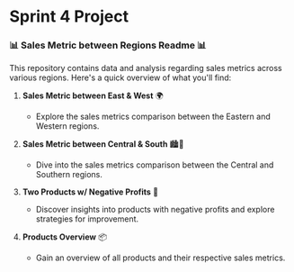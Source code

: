 # Sprint 4 Project

### 📊 Sales Metric between Regions Readme 📊

This repository contains data and analysis regarding sales metrics across various regions. Here's a quick overview of what you'll find:

1. **Sales Metric between East & West** 🌍
   - Explore the sales metrics comparison between the Eastern and Western regions.

2. **Sales Metric between Central & South** 🏙️🌴
   - Dive into the sales metrics comparison between the Central and Southern regions.

3. **Two Products w/ Negative Profits** 💸
   - Discover insights into products with negative profits and explore strategies for improvement.

4. **Products Overview** 📦
   - Gain an overview of all products and their respective sales metrics.
